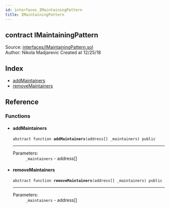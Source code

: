 ```yaml
---
id: interfaces_IMaintainingPattern
title: IMaintainingPattern
---
```


<div class="contract-doc"><div class="contract"><h2 class="contract-header"><span class="contract-kind">contract</span> IMaintainingPattern</h2><div class="source">Source: <a href="git+https://github.com/2keynet/web3-alpha/blob/v0.0.3/contracts/interfaces/IMaintainingPattern.sol" target="_blank">interfaces/IMaintainingPattern.sol</a></div><div class="author">Author: Nikola Madjarevic Created at 12/25/18</div></div><div class="index"><h2>Index</h2><ul><li><a href="interfaces_IMaintainingPattern.html#addMaintainers">addMaintainers</a></li><li><a href="interfaces_IMaintainingPattern.html#removeMaintainers">removeMaintainers</a></li></ul></div><div class="reference"><h2>Reference</h2><div class="functions"><h3>Functions</h3><ul><li><div class="item function"><span id="addMaintainers" class="anchor-marker"></span><h4 class="name">addMaintainers</h4><div class="body"><code class="signature"><span>abstract </span>function <strong>addMaintainers</strong><span>(address[] _maintainers) </span><span>public </span></code><hr/><dl><dt><span class="label-parameters">Parameters:</span></dt><dd><div><code>_maintainers</code> - address[]</div></dd></dl></div></div></li><li><div class="item function"><span id="removeMaintainers" class="anchor-marker"></span><h4 class="name">removeMaintainers</h4><div class="body"><code class="signature"><span>abstract </span>function <strong>removeMaintainers</strong><span>(address[] _maintainers) </span><span>public </span></code><hr/><dl><dt><span class="label-parameters">Parameters:</span></dt><dd><div><code>_maintainers</code> - address[]</div></dd></dl></div></div></li></ul></div></div></div>
